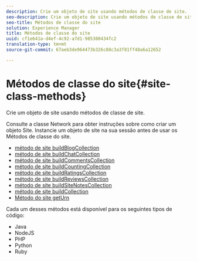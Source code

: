 ```yaml
---
description: Crie um objeto de site usando métodos de classe de site.
seo-description: Crie um objeto de site usando métodos de classe de site.
seo-title: Métodos de classe do site
solution: Experience Manager
title: Métodos de classe do site
uuid: cf1e641a-d4ef-4c92-a7d1-985380434fc2
translation-type: tm+mt
source-git-commit: 67aeb3de964473b326c88c3a3f81ff48a6a12652

---
```



# Métodos de classe do site{#site-class-methods}

Crie um objeto de site usando métodos de classe de site.

Consulte a classe Network para obter instruções sobre como criar um objeto Site. Instancie um objeto de site na sua sessão antes de usar os Métodos de classe do site.

* [método de site buildBlogCollection](../c-installing-libraries/r-buildblogcollection-site-method.md#r_buildblogcollection_site_method)
* [método de site buildChatCollection](../c-installing-libraries/r-buildchatcollection-site-method.md#r_buildchatcollection_site_method)
* [método de site buildCommentsCollection](../c-installing-libraries/r-buildcommentscollection-site-method.md#r_buildcommentscollection_site_method)
* [método de site buildCountingCollection](../c-installing-libraries/r-buildcountingcollection-site-method.md#r_buildcountingcollection_site_method)
* [método de site buildRatingsCollection](../c-installing-libraries/r-buildratingscollection-site-method.md#r_buildratingscollection_site_method)
* [método de site buildReviewsCollection](../c-installing-libraries/r-buildreviewscollection-site-method.md#r_buildreviewscollection_site_method)
* [método de site buildSiteNotesCollection](../c-installing-libraries/r-buildsitenotescollection-site-method.md#r_buildsitenotescollection_site_method)
* [método de site buildCollection](../c-installing-libraries/r-buildcollection-site-method.md#r_buildcollection_site_method)
* [Método do site getUrn](../c-installing-libraries/r-geturn-site-method.md#r_geturn_site_method)

Cada um desses métodos está disponível para os seguintes tipos de código:

* Java
* NodeJS
* PHP
* Python
* Ruby

